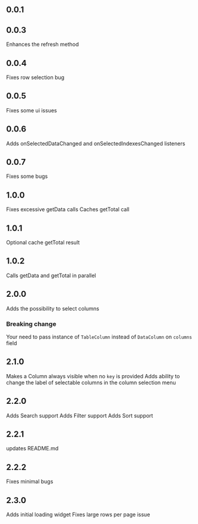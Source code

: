 ## 0.0.1

## 0.0.3
Enhances the refresh method

## 0.0.4

Fixes row selection bug


## 0.0.5
Fixes some ui issues

## 0.0.6
Adds onSelectedDataChanged and onSelectedIndexesChanged listeners

## 0.0.7
Fixes some bugs

## 1.0.0
Fixes excessive getData calls
Caches getTotal call

## 1.0.1
Optional cache getTotal result

## 1.0.2
Calls getData and getTotal in parallel

## 2.0.0
Adds the possibility to select columns
### Breaking change
Your need to pass instance of `TableColumn` instead of `DataColumn` on `columns` field
## 2.1.0
Makes a Column always visible when no `key` is provided
Adds ability to change the label of selectable columns in the column selection menu

## 2.2.0
Adds Search support
Adds Filter support
Adds Sort support

## 2.2.1
updates README.md
## 2.2.2
Fixes minimal bugs
## 2.3.0
Adds initial loading widget
Fixes large rows per page issue